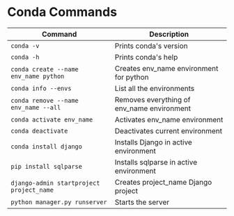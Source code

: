 # Conda Commands
|Command| Description|
|-------|------------|
|`conda -v` | Prints conda's version|
|`conda -h` | Prints conda's help|
|`conda create --name env_name python`  | Creates env_name environment for python|
|`conda info --envs`  | List all the environments|
|`conda remove --name env_name --all`  | Removes everything of env_name environment|
|`conda activate env_name`  | Activates env_name environment|
|`conda deactivate`  | Deactivates current environment|
|`conda install django`  | Installs Django in active environment|
|`pip install sqlparse`  | Installs sqlparse in active environment|
|`django-admin startproject project_name`  | Creates project_name Django project|
|`python manager.py runserver`  | Starts the server|
